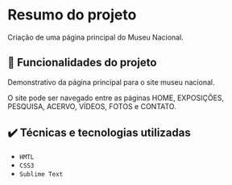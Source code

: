 # Resumo do projeto
Criação de uma página principal do Museu Nacional.

## 🔨 Funcionalidades do projeto
Demonstrativo da página principal para o site museu nacional.

O site pode ser navegado entre as páginas HOME, EXPOSIÇÕES, PESQUISA, ACERVO, VÍDEOS, FOTOS e CONTATO.

## ✔️ Técnicas e tecnologias utilizadas

- ``HMTL``
- ``CSS3``
- ``Sublime Text``